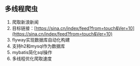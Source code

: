 ## 多线程爬虫

1. 爬取新浪新闻
2. 目标链接：[https://sina.cn/index/feed?from=touch&Ver=10](https://sina.cn/index/feed?from=touch&Ver=10)
3. flyway实现数据库自动化构建
4. 支持h2和mysql作为数据库
5. mybatis简化sql操作
6. 多线程优化爬取速度 

